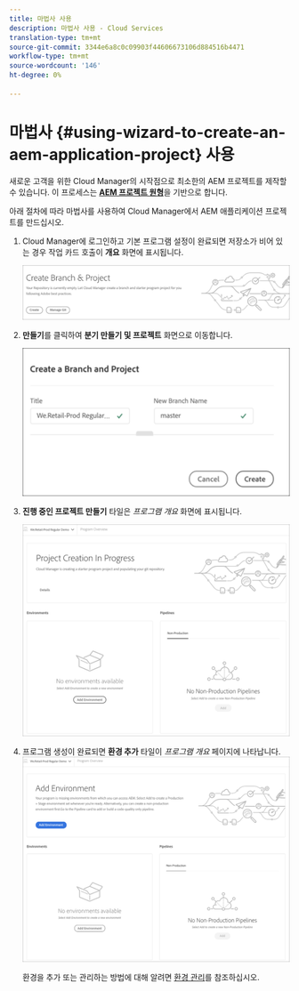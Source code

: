```yaml
---
title: 마법사 사용
description: 마법사 사용 - Cloud Services
translation-type: tm+mt
source-git-commit: 3344e6a8c0c09903f44606673106d884516b4471
workflow-type: tm+mt
source-wordcount: '146'
ht-degree: 0%

---
```



# 마법사 {#using-wizard-to-create-an-aem-application-project} 사용

새로운 고객을 위한 Cloud Manager의 시작점으로 최소한의 AEM 프로젝트를 제작할 수 있습니다. 이 프로세스는 [**AEM 프로젝트 원형**](https://github.com/Adobe-Marketing-Cloud/aem-project-archetype)을 기반으로 합니다.


아래 절차에 따라 마법사를 사용하여 Cloud Manager에서 AEM 애플리케이션 프로젝트를 만드십시오.

1. Cloud Manager에 로그인하고 기본 프로그램 설정이 완료되면 저장소가 비어 있는 경우 작업 카드 호출이 **개요** 화면에 표시됩니다.

   ![](assets/create-wizard1.png)

1. **만들기**&#x200B;를 클릭하여 **분기 만들기 및 프로젝트** 화면으로 이동합니다.

   ![](assets/create-wizard2.png)

1. **진행 중인 프로젝트 만들기** 타일은 *프로그램 개요* 화면에 표시됩니다.

   ![](assets/create-wizard3.png)

1. 프로그램 생성이 완료되면 **환경 추가** 타일이 *프로그램 개요* 페이지에 나타납니다.
   ![](assets/create-wizard4.png)

   환경을 추가 또는 관리하는 방법에 대해 알려면 [환경 관리](/help/implementing/cloud-manager/manage-environments.md)를 참조하십시오.
